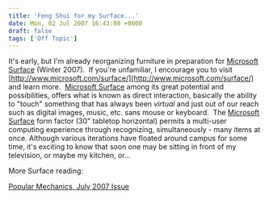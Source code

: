```yaml
---
title: 'Feng Shui for my Surface...'
date: Mon, 02 Jul 2007 16:43:00 +0000
draft: false
tags: ['Off Topic']
---
```


It's early, but I'm already reorganizing furniture in preparation for [Microsoft Surface](http://www.microsoft.com/surface/) (Winter 2007).  If you're unfamiliar, I encourage you to visit [http://www.microsoft.com/surface/](http://www.microsoft.com/surface/) and learn more.  [Microsoft Surface](http://www.microsoft.com/surface/) among its great potential and possibilities, offers what is known as direct interaction, basically the ability to "touch" something that has always been _virtual_ and just out of our reach such as digital images, music, etc. sans mouse or keyboard.  The [Microsoft Surface](http://www.microsoft.com/surface/) form factor (30" tabletop horizontal) permits a multi-user computing experience through recognizing, simultaneously - many items at once. Although various iterations have floated around campus for some time, it's exciting to know that soon one may be sitting in front of my television, or maybe my kitchen, or...

More Surface reading:

[Popular Mechanics, July 2007 Issue](http://www.popularmechanics.com/technology/industry/4217348.html)